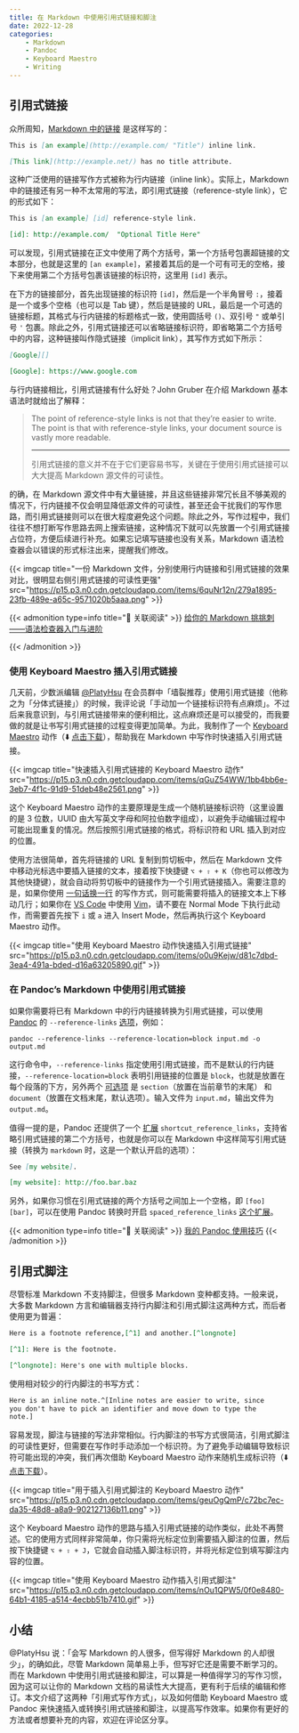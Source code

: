 ```yaml
---
title: 在 Markdown 中使用引用式链接和脚注
date: 2022-12-28
categories:
    - Markdown
    - Pandoc
    - Keyboard Maestro
    - Writing
---
```



## 引用式链接

众所周知，[Markdown 中的链接][103] 是这样写的：

[103]: https://daringfireball.net/projects/markdown/syntax#link

```markdown
This is [an example](http://example.com/ "Title") inline link.

[This link](http://example.net/) has no title attribute.
```

这种广泛使用的链接写作方式被称为行内链接（inline link）。实际上，Markdown 中的链接还有另一种不太常用的写法，即引用式链接（reference-style link），它的形式如下：

```markdown
This is [an example] [id] reference-style link.

[id]: http://example.com/  "Optional Title Here"
```

可以发现，引用式链接在正文中使用了两个方括号，第一个方括号包裹超链接的文本部分，也就是这里的 `[an example]`，紧接着其后的是一个可有可无的空格，接下来使用第二个方括号包裹该链接的标识符，这里用 `[id]` 表示。

在下方的链接部分，首先出现链接的标识符 `[id]`，然后是一个半角冒号 `:`，接着是一个或多个空格（也可以是 Tab 键），然后是链接的 URL，最后是一个可选的链接标题，其格式与行内链接的标题格式一致，使用圆括号 `()`、双引号 `"` 或单引号 `'` 包裹。除此之外，引用式链接还可以省略链接标识符，即省略第二个方括号中的内容，这种链接叫作隐式链接（implicit link），其写作方式如下所示：

```markdown
[Google][]

[Google]: https://www.google.com
```

与行内链接相比，引用式链接有什么好处？John Gruber 在介绍 Markdown 基本语法时就给出了解释：

> The point of reference-style links is not that they’re easier to write. The point is that with reference-style links, your document source is vastly more readable.
> 
> ---
> 
> 引用式链接的意义并不在于它们更容易书写，关键在于使用引用式链接可以大大提高 Markdown 源文件的可读性。

的确，在 Markdown 源文件中有大量链接，并且这些链接非常冗长且不够美观的情况下，行内链接不仅会明显降低源文件的可读性，甚至还会干扰我们的写作思路，而引用式链接则可以在很大程度避免这个问题。除此之外，写作过程中，我们往往不想打断写作思路去网上搜索链接，这种情况下就可以先放置一个引用式链接占位符，方便后续进行补充。如果忘记填写链接也没有关系，Markdown 语法检查器会以错误的形式标注出来，提醒我们修改。

{{< imgcap title="一份 Markdown 文件，分别使用行内链接和引用式链接的效果对比，很明显右侧引用式链接的可读性更强" src="https://p15.p3.n0.cdn.getcloudapp.com/items/6quNr12n/279a1895-23fb-489e-a65c-9571020b5aaa.png" >}}

{{< admonition type=info title="📖 关联阅读" >}}
[给你的 Markdown 挑挑刺——语法检查器入门与进阶][9F7]

[9F7]: https://sspai.com/prime/story/markdown-linter-a-primer
{{< /admonition >}}

### 使用 Keyboard Maestro 插入引用式链接

几天前，少数派编辑 [\@PlatyHsu][992] 在会员群中「墙裂推荐」使用引用式链接（他称之为「分体式链接」）的时候，我评论说「手动加一个链接标识符有点麻烦」。不过后来我意识到，与引用式链接带来的便利相比，这点麻烦还是可以接受的，而我要做的就是让书写引用式链接的过程变得更加简单。为此，我制作了一个 [Keyboard Maestro][896] 动作（⬇️ [点击下载][165]），帮助我在 Markdown 中写作时快速插入引用式链接。

[992]: https://sspai.com/u/platyhsu/updates

[896]: https://www.keyboardmaestro.com/

[165]: https://p15.p3.n0.cdn.getcloudapp.com/items/OAu2Q1mJ/fc7518c1-b6d8-46cc-973c-776fbbf69cde.kmmacros

{{< imgcap title="快速插入引用式链接的 Keyboard Maestro 动作" src="https://p15.p3.n0.cdn.getcloudapp.com/items/qGuZ54WW/1bb4bb6e-3eb7-4f1c-91d9-51deb48e2561.png" >}}

这个 Keyboard Maestro 动作的主要原理是生成一个随机链接标识符（这里设置的是 3 位数，UUID 由大写英文字母和阿拉伯数字组成），以避免手动编辑过程中可能出现重复的情况。然后按照引用式链接的格式，将标识符和 URL 插入到对应的位置。

使用方法很简单，首先将链接的 URL 复制到剪切板中，然后在 Markdown 文件中移动光标选中要插入链接的文本，接着按下快捷键 `⌥ + ⇧ + K`（你也可以修改为其他快捷键），就会自动将剪切板中的链接作为一个引用式链接插入。需要注意的是，如果你使用 [一句话换一行][5A9] 的写作方式，则可能需要将插入的链接文本上下移动几行；如果你在 [VS Code][297] 中使用 [Vim][33B]，请不要在 Normal Mode 下执行此动作，而需要首先按下 `i` 或 `a` 进入 Insert Mode，然后再执行这个 Keyboard Maestro 动作。

[5A9]: https://sspai.com/post/73957

[297]: https://code.visualstudio.com

[33B]: https://www.vim.org

{{< imgcap title="使用 Keyboard Maestro 动作快速插入引用式链接" src="https://p15.p3.n0.cdn.getcloudapp.com/items/o0u9Kejw/d81c7dbd-3ea4-491a-bded-d16a63205890.gif" >}}

### 在 Pandoc’s Markdown 中使用引用式链接

如果你需要将已有 Markdown 中的行内链接转换为引用式链接，可以使用 [Pandoc][4F0] 的 `--reference-links` [选项][58C]，例如：

[4F0]: https://pandoc.org

[58C]: https://pandoc.org/MANUAL.html#option--reference-links

```shell
pandoc --reference-links --reference-location=block input.md -o output.md
```

这行命令中，`--reference-links` 指定使用引用式链接，而不是默认的行内链接，`--reference-location=block` 表明引用链接的位置是 `block`，也就是放置在每个段落的下方，另外两个 [可选项][ECC] 是 `section`（放置在当前章节的末尾） 和 `document`（放置在文档末尾，默认选项）。输入文件为 `input.md`，输出文件为 `output.md`。

[ECC]: https://pandoc.org/MANUAL.html#option--reference-location

值得一提的是，Pandoc 还提供了一个 [扩展][DC4] `shortcut_reference_links`，支持省略引用式链接的第二个方括号，也就是你可以在 Markdown 中这样简写引用式链接（转换为 `markdown` 时，这是一个默认开启的选项）：

```markdown
See [my website].

[my website]: http://foo.bar.baz
```

[DC4]: https://pandoc.org/MANUAL.html#extension-shortcut_reference_links

另外，如果你习惯在引用式链接的两个方括号之间加上一个空格，即 `[foo] [bar]`，可以在使用 Pandoc 转换时开启 `spaced_reference_links` [这个扩展][D1A]。

[D1A]: https://pandoc.org/MANUAL.html#extension-spaced_reference_links

{{< admonition type=info title="📖 关联阅读" >}}
[我的 Pandoc 使用技巧](/post/useful-pandoc-tips)
{{< /admonition >}}

## 引用式脚注

尽管标准 Markdown 不支持脚注，但很多 Markdown 变种都支持。一般来说，大多数 Markdown 方言和编辑器支持行内脚注和引用式脚注这两种方式，而后者使用更为普遍：

```markdown
Here is a footnote reference,[^1] and another.[^longnote]

[^1]: Here is the footnote.

[^longnote]: Here's one with multiple blocks.
```

使用相对较少的行内脚注的书写方式：

```markdown
Here is an inline note.^[Inline notes are easier to write, since
you don't have to pick an identifier and move down to type the
note.]
```

容易发现，脚注与链接的写法非常相似。行内脚注的书写方式很简洁，引用式脚注的可读性更好，但需要在写作时手动添加一个标识符。为了避免手动编辑导致标识符可能出现的冲突，我们再次借助 Keyboard Maestro 动作来随机生成标识符（⬇️ [点击下载][9C1]）。

[9C1]: https://p15.p3.n0.cdn.getcloudapp.com/items/JruyDYRv/585c8c91-e0b3-414d-bffc-b3c5b3042d07.kmmacros

{{< imgcap title="用于插入引用式脚注的 Keyboard Maestro 动作" src="https://p15.p3.n0.cdn.getcloudapp.com/items/geuOgQmP/c72bc7ec-da35-48d8-a8a9-902127136b11.png" >}}

这个 Keyboard Maestro 动作的思路与插入引用式链接的动作类似，此处不再赘述。它的使用方式同样非常简单，你只需将光标定位到需要插入脚注的位置，然后按下快捷键 `⌥ + ⇧ + J`，它就会自动插入脚注标识符，并将光标定位到填写脚注内容的位置。

{{< imgcap title="使用 Keyboard Maestro 动作插入引用式脚注" src="https://p15.p3.n0.cdn.getcloudapp.com/items/nOu1QPW5/0f0e8480-64b1-4185-a514-4ecbb51b7410.gif" >}}

## 小结

\@PlatyHsu 说：「会写 Markdown 的人很多，但写得好 Markdown 的人却很少」，的确如此，尽管 Markdown 简单易上手，但写好它还是需要不断学习的。而在 Markdown 中使用引用式链接和脚注，可以算是一种值得学习的写作习惯，因为这可以让你的 Markdown 文档的易读性大大提高，更有利于后续的编辑和修订。本文介绍了这两种「引用式写作方式」，以及如何借助 Keyboard Maestro 或 Pandoc 来快速插入或转换引用式链接和脚注，以提高写作效率。如果你有更好的方法或者想要补充的内容，欢迎在评论区分享。

